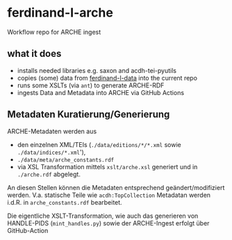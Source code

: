 # ferdinand-I-arche
Workflow repo for ARCHE ingest

## what it does

* installs needed libraries e.g. saxon and acdh-tei-pyutils
* copies (some) data from [ferdinand-I-data]() into the current repo
* runs some XSLTs (via `ant`) to generate ARCHE-RDF
* ingests Data and Metadata into ARCHE via GitHub Actions

## Metadaten Kuratierung/Generierung

ARCHE-Metadaten werden aus 
* den einzelnen XML/TEIs (`./data/editions/*/*.xml` sowie `./data/indices/*.xml`'),
* `./data/meta/arche_constants.rdf`
* via XSL Transformation mittels `xslt/arche.xsl` generiert und in `./arche.rdf` abgelegt. 

An diesen Stellen können die Metadaten entsprechend geändert/modifiziert werden. V.a. statische Teile wie `acdh:TopCollection` Metadatan werden i.d.R. in `arche_constants.rdf` bearbeitet. 

Die eigentliche XSLT-Transformation, wie auch das generieren von HANDLE-PIDS (`mint_handles.py`) sowie der ARCHE-Ingest erfolgt über GitHub-Action
